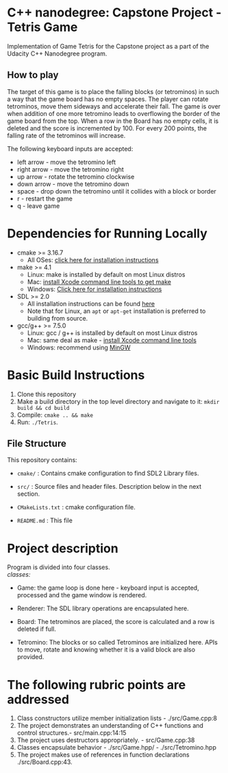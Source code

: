 # C++ nanodegree: Capstone Project - Tetris Game 
Implementation of Game Tetris for the Capstone project as a part of the 
Udacity C++ Nanodegree program.

## How to play
The target of this game is to place the falling blocks (or tetrominos) in such 
a way that the game board has no empty spaces. 
The player can rotate tetrominos, move them sideways and accelerate their fall. 
The game is over when addition of one more tetromino leads to overflowing 
the border of the game board from the top. When a row in the Board has no empty 
cells, it is deleted and the score is incremented by 100. For every 200 points, 
the falling rate of the tetrominos will increase. 

The following keyboard inputs are accepted:
- left arrow - move the tetromino left
- right arrow - move the tetromino right
- up arrow - rotate the tetromino clockwise
- down arrow - move the tetromino down
- space - drop down the tetromino until it collides with a block or border
- r - restart the game
- q - leave game


# Dependencies for Running Locally
- cmake >= 3.16.7
  - All OSes: [click here for installation instructions](https://cmake.org/install/)
- make >= 4.1
  - Linux: make is installed by default on most Linux distros
  - Mac: [install Xcode command line tools to get make](https://developer.apple.com/xcode/features/)
  - Windows: [Click here for installation instructions](http://gnuwin32.sourceforge.net/packages/make.htm)
- SDL >= 2.0
  - All installation instructions can be found [here](https://wiki.libsdl.org/Installation)
  - Note that for Linux, an `apt` or `apt-get` installation is preferred to building from source.
- gcc/g++ >= 7.5.0
  - Linux: gcc / g++ is installed by default on most Linux distros
  - Mac: same deal as make - [install Xcode command line tools](https://developer.apple.com/xcode/features/)
  - Windows: recommend using [MinGW](http://www.mingw.org/)

# Basic Build Instructions

1. Clone this repository
2. Make a build directory in the top level directory and navigate to it: 
    `mkdir build && cd build`
3. Compile: `cmake .. && make`
4. Run: `./Tetris`.

## File Structure

This repository contains:
- `cmake/` : Contains cmake configuration to find SDL2 Library files.

- `src/` : Source files and header files. Description below in the next section.

- `CMakeLists.txt` : cmake configuration file.

- `README.md` : This file

# Project description
Program is divided into four classes.
<br>
*classes:*

- Game: the game loop is done here - keyboard input is accepted, processed and the game window is rendered.

- Renderer: The SDL library operations are encapsulated here.

- Board: The tetrominos are placed, the score is calculated and a row is deleted if full.

- Tetromino: The blocks or so called Tetrominos are initialized here. 
APIs to move, rotate and knowing whether it is a valid block are also provided.


# The following rubric points are addressed
1. Class constructors utilize member initialization lists -  ./src/Game.cpp:8
2. The project demonstrates an understanding of C++ functions and control structures.- src/main.cpp:14:15
3. The project uses destructors appropriately. - src/Game.cpp:38
4. Classes encapsulate behavior  - ./src/Game.hpp/ - ./src/Tetromino.hpp
5. The project makes use of references in function declarations  ./src/Board.cpp:43.
